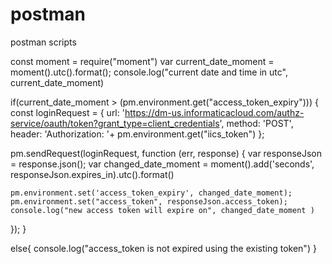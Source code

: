 # postman
postman scripts



const moment = require("moment")
var current_date_moment = moment().utc().format();
console.log("current date and time in utc", current_date_moment)

if(current_date_moment > (pm.environment.get("access_token_expiry")))
{
const loginRequest = {
    url: 'https://dm-us.informaticacloud.com/authz-service/oauth/token?grant_type=client_credentials',
    method: 'POST',
    header: 'Authorization: '+ pm.environment.get("iics_token")
};

pm.sendRequest(loginRequest, function (err, response) {
    var responseJson = response.json();
    var changed_date_moment = moment().add('seconds', responseJson.expires_in).utc().format()

    pm.environment.set('access_token_expiry', changed_date_moment);
    pm.environment.set("access_token", responseJson.access_token);
    console.log("new access token will expire on", changed_date_moment )
});
}

else{
    console.log("access_token is not expired using the existing token")
}
